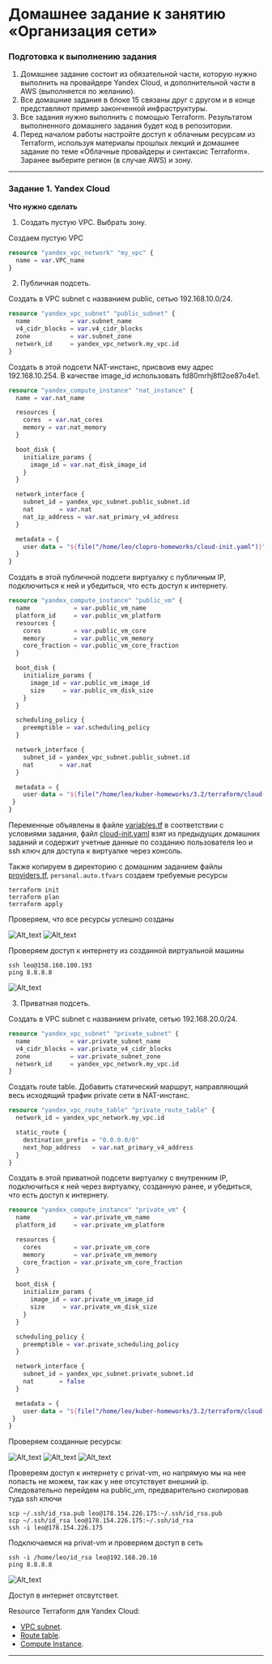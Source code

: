 # Домашнее задание к занятию «Организация сети»

### Подготовка к выполнению задания

1. Домашнее задание состоит из обязательной части, которую нужно выполнить на провайдере Yandex Cloud, и дополнительной части в AWS (выполняется по желанию). 
2. Все домашние задания в блоке 15 связаны друг с другом и в конце представляют пример законченной инфраструктуры.  
3. Все задания нужно выполнить с помощью Terraform. Результатом выполненного домашнего задания будет код в репозитории. 
4. Перед началом работы настройте доступ к облачным ресурсам из Terraform, используя материалы прошлых лекций и домашнее задание по теме «Облачные провайдеры и синтаксис Terraform». Заранее выберите регион (в случае AWS) и зону.

---
### Задание 1. Yandex Cloud 

**Что нужно сделать**

1. Создать пустую VPC. Выбрать зону.

Создаем пустую VPC
```tf
resource "yandex_vpc_network" "my_vpc" {
  name = var.VPC_name
}
```

2. Публичная подсеть.

Создать в VPC subnet с названием public, сетью 192.168.10.0/24.
```tf
resource "yandex_vpc_subnet" "public_subnet" {
  name           = var.subnet_name
  v4_cidr_blocks = var.v4_cidr_blocks
  zone           = var.subnet_zone
  network_id     = yandex_vpc_network.my_vpc.id
}
```
Создать в этой подсети NAT-инстанс, присвоив ему адрес 192.168.10.254. В качестве image_id использовать fd80mrhj8fl2oe87o4e1.
```tf
resource "yandex_compute_instance" "nat_instance" {
  name = var.nat_name

  resources {
    cores  = var.nat_cores
    memory = var.nat_memory
  }

  boot_disk {
    initialize_params {
      image_id = var.nat_disk_image_id
    }
  }

  network_interface {
    subnet_id = yandex_vpc_subnet.public_subnet.id
    nat       = var.nat
    nat_ip_address = var.nat_primary_v4_address
  }

  metadata = {
    user-data = "${file("/home/leo/clopro-homeworks/cloud-init.yaml")}"
  }
}
```

Создать в этой публичной подсети виртуалку с публичным IP, подключиться к ней и убедиться, что есть доступ к интернету.
```tf
resource "yandex_compute_instance" "public_vm" {
  name            = var.public_vm_name
  platform_id     = var.public_vm_platform
  resources {
    cores         = var.public_vm_core
    memory        = var.public_vm_memory
    core_fraction = var.public_vm_core_fraction
  }

  boot_disk {
    initialize_params {
      image_id = var.public_vm_image_id
      size     = var.public_vm_disk_size
    }
  }

  scheduling_policy {
    preemptible = var.scheduling_policy
  }

  network_interface {
    subnet_id = yandex_vpc_subnet.public_subnet.id
    nat       = var.nat
  }

  metadata = {
    user-data = "${file("/home/leo/kuber-homeworks/3.2/terraform/cloud-init.yaml")}"
 }
}
```

Переменные объявлены в файле [variables.tf]() в соответствии с условиями задания, файл [cloud-init.yaml]() взят из предыдущих домашних заданий и содержит учетные данные по созданию пользователя leo и ssh ключ для доступа к виртуалке через консоль.

Также копируем в директорию с домашним заданием файлы [providers.tf](), `personal.auto.tfvars` создаем требуемые ресурсы
```
terraform init
terraform plan
terraform apply
```
Проверяем, что все ресурсы успешно созданы

![Alt_text](https://github.com/LeonidKhoroshev/clopro-homeworks/blob/main/screenshots/cloud1.1.png)
![Alt_text](https://github.com/LeonidKhoroshev/clopro-homeworks/blob/main/screenshots/cloud1.2.png)

Проверяем доступ к интернету из созданной виртуальной машины
```
ssh leo@158.160.100.193
ping 8.8.8.8
```

![Alt_text](https://github.com/LeonidKhoroshev/clopro-homeworks/blob/main/screenshots/cloud1.3.png)

3. Приватная подсеть.

Создать в VPC subnet с названием private, сетью 192.168.20.0/24.
```tf
resource "yandex_vpc_subnet" "private_subnet" {
  name           = var.private_subnet_name
  v4_cidr_blocks = var.private_v4_cidr_blocks
  zone           = var.private_subnet_zone
  network_id     = yandex_vpc_network.my_vpc.id
}
```
Создать route table. Добавить статический маршрут, направляющий весь исходящий трафик private сети в NAT-инстанс.
```tf
resource "yandex_vpc_route_table" "private_route_table" {
  network_id = yandex_vpc_network.my_vpc.id

  static_route {
    destination_prefix = "0.0.0.0/0"
    next_hop_address   = var.nat_primary_v4_address
  }
}
```
Создать в этой приватной подсети виртуалку с внутренним IP, подключиться к ней через виртуалку, созданную ранее, и убедиться, что есть доступ к интернету.
```tf
resource "yandex_compute_instance" "private_vm" {
  name            = var.private_vm_name
  platform_id     = var.private_vm_platform

  resources {
    cores         = var.private_vm_core
    memory        = var.private_vm_memory
    core_fraction = var.private_vm_core_fraction
  }

  boot_disk {
    initialize_params {
      image_id = var.private_vm_image_id
      size     = var.private_vm_disk_size
    }
  }

  scheduling_policy {
    preemptible = var.private_scheduling_policy
  }

  network_interface {
    subnet_id = yandex_vpc_subnet.private_subnet.id
    nat       = false
  }

  metadata = {
    user-data = "${file("/home/leo/kuber-homeworks/3.2/terraform/cloud-init.yaml")}"
 }
}
```

Проверяем созданные ресурсы:

![Alt_text](https://github.com/LeonidKhoroshev/clopro-homeworks/blob/main/screenshots/cloud1.4.png)
![Alt_text](https://github.com/LeonidKhoroshev/clopro-homeworks/blob/main/screenshots/cloud1.5.png)
![Alt_text](https://github.com/LeonidKhoroshev/clopro-homeworks/blob/main/screenshots/cloud1.6.png)

Провереям доступ к интернету c privat-vm, но напрямую мы на нее попасть не можем, так как у нее отсутствует внешний ip. Следовательно перейдем на public_vm, предварительно скопировав туда ssh ключи
```
scp ~/.ssh/id_rsa.pub leo@178.154.226.175:~/.ssh/id_rsa.pub
scp ~/.ssh/id_rsa leo@178.154.226.175:~/.ssh/id_rsa
ssh -i leo@178.154.226.175
```
Подключаемся на privat-vm и проверяем доступ в сеть
```
ssh -i /home/leo/id_rsa leo@192.168.20.10
ping 8.8.8.8
```
![Alt_text](https://github.com/LeonidKhoroshev/clopro-homeworks/blob/main/screenshots/cloud1.7.png)

Доступ в интернет отсвутствет.




Resource Terraform для Yandex Cloud:

- [VPC subnet](https://registry.terraform.io/providers/yandex-cloud/yandex/latest/docs/resources/vpc_subnet).
- [Route table](https://registry.terraform.io/providers/yandex-cloud/yandex/latest/docs/resources/vpc_route_table).
- [Compute Instance](https://registry.terraform.io/providers/yandex-cloud/yandex/latest/docs/resources/compute_instance).

---
